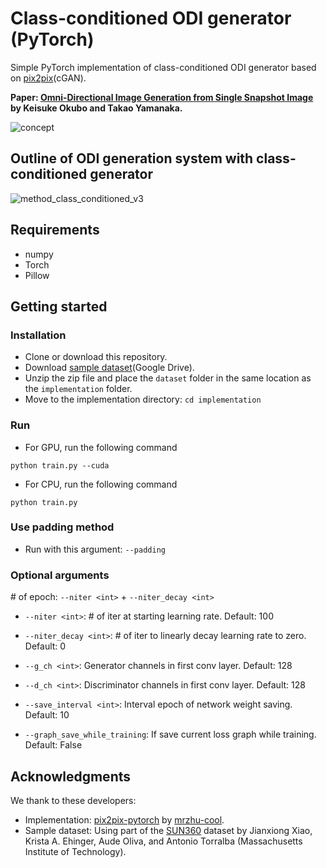 # Class-conditioned ODI generator (PyTorch)

Simple PyTorch implementation of class-conditioned ODI generator based on [pix2pix](https://phillipi.github.io/pix2pix/)(cGAN).

**Paper: [Omni-Directional Image Generation from Single Snapshot Image]() by Keisuke Okubo and Takao Yamanaka.**


![concept](https://user-images.githubusercontent.com/70097451/91708069-bf5a4f80-ebbb-11ea-9a62-45784a3d6af6.jpg)

## Outline of ODI generation system with class-conditioned generator
![method_class_conditioned_v3](https://user-images.githubusercontent.com/70097451/91708633-8d95b880-ebbc-11ea-9545-724c96fd73c4.jpg)



## Requirements
+ numpy
+ Torch
+ Pillow

## Getting started
### Installation
+ Clone or download this repository.
+ Download [sample dataset](https://drive.google.com/file/d/1L-u-8xUg-S9KnL_7ZAJcW44pws9VHvpJ/view?usp=sharing)(Google Drive).
+ Unzip the zip file and place the `dataset` folder in the same location as the `implementation` folder.
+ Move to the implementation directory: `cd implementation`

### Run
+ For GPU, run the following command 
```
python train.py --cuda
```
+ For CPU, run the following command
```
python train.py
```
### Use padding method
+ Run with this argument: `--padding`

### Optional arguments
\# of epoch: `--niter <int>` + `--niter_decay <int>`
+ `--niter <int>`: # of iter at starting learning rate. Default: 100
+ `--niter_decay <int>`: # of iter to linearly decay learning rate to zero. Default: 0

+ `--g_ch <int>`: Generator channels in first conv layer. Default: 128
+ `--d_ch <int>`: Discriminator channels in first conv layer. Default: 128
+ `--save_interval <int>`: Interval epoch of network weight saving. Default: 10
+ `--graph_save_while_training`: If save current loss graph while training. Default: False



## Acknowledgments
We thank to these developers:
+ Implementation: [pix2pix-pytorch](https://github.com/mrzhu-cool/pix2pix-pytorch) by [mrzhu-cool](https://github.com/mrzhu-cool).
+ Sample dataset: Using part of the [SUN360](http://people.csail.mit.edu/jxiao/SUN360/) dataset by Jianxiong Xiao, Krista A. Ehinger, Aude Oliva, and Antonio Torralba (Massachusetts Institute of Technology).
